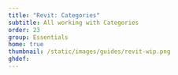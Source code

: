 ```yaml
---
title: "Revit: Categories"
subtitle: All working with Categories
order: 23
group: Essentials
home: true
thumbnail: /static/images/guides/revit-wip.png
ghdef: 
---
```


